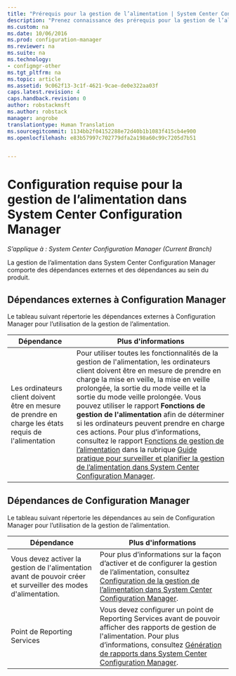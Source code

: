 ```yaml
---
title: "Prérequis pour la gestion de l’alimentation | System Center Configuration Manager"
description: "Prenez connaissance des prérequis pour la gestion de l’alimentation dans System Center Configuration Manager."
ms.custom: na
ms.date: 10/06/2016
ms.prod: configuration-manager
ms.reviewer: na
ms.suite: na
ms.technology:
- configmgr-other
ms.tgt_pltfrm: na
ms.topic: article
ms.assetid: 9c062f13-3c1f-4621-9cae-de0e322aa03f
caps.latest.revision: 4
caps.handback.revision: 0
author: robstackmsft
ms.author: robstack
manager: angrobe
translationtype: Human Translation
ms.sourcegitcommit: 1134bb2f04152288e72d40b1b1083f415cb4e900
ms.openlocfilehash: e83b57997c702779dfa2a198a60c99c7205d7b51


---
```

# <a name="prerequisites-for-power-management-in-system-center-configuration-manager"></a>Configuration requise pour la gestion de l’alimentation dans System Center Configuration Manager

*S’applique à : System Center Configuration Manager (Current Branch)*

La gestion de l’alimentation dans System Center Configuration Manager comporte des dépendances externes et des dépendances au sein du produit.  

## <a name="dependencies-external-to-configuration-manager"></a>Dépendances externes à Configuration Manager  
 Le tableau suivant répertorie les dépendances externes à Configuration Manager pour l’utilisation de la gestion de l’alimentation.  

|Dépendance|Plus d'informations|  
|----------------|----------------------|  
|Les ordinateurs client doivent être en mesure de prendre en charge les états requis de l'alimentation|Pour utiliser toutes les fonctionnalités de la gestion de l'alimentation, les ordinateurs client doivent être en mesure de prendre en charge la mise en veille, la mise en veille prolongée, la sortie du mode veille et la sortie du mode veille prolongée. Vous pouvez utiliser le rapport **Fonctions de gestion de l'alimentation** afin de déterminer si les ordinateurs peuvent prendre en charge ces actions. Pour plus d’informations, consultez le rapport [Fonctions de gestion de l’alimentation](../../../../core/clients/manage/power/monitor-and-plan-for-power-management.md#BKMK_Capabilites) dans la rubrique [Guide pratique pour surveiller et planifier la gestion de l’alimentation dans System Center Configuration Manager](../../../../core/clients/manage/power/monitor-and-plan-for-power-management.md).|  

## <a name="configuration-manager-dependencies"></a>Dépendances de Configuration Manager  
 Le tableau suivant répertorie les dépendances au sein de Configuration Manager pour l’utilisation de la gestion de l’alimentation.  

|Dépendance|Plus d'informations|  
|----------------|----------------------|  
|Vous devez activer la gestion de l'alimentation avant de pouvoir créer et surveiller des modes d'alimentation.|Pour plus d’informations sur la façon d’activer et de configurer la gestion de l’alimentation, consultez [Configuration de la gestion de l’alimentation dans System Center Configuration Manager](../../../../core/clients/manage/power/configuring-power-management.md).|  
|Point de Reporting Services|Vous devez configurer un point de Reporting Services avant de pouvoir afficher des rapports de gestion de l'alimentation. Pour plus d’informations, consultez [Génération de rapports dans System Center Configuration Manager](../../../../core/servers/manage/reporting.md).|  



<!--HONumber=Nov16_HO1-->


